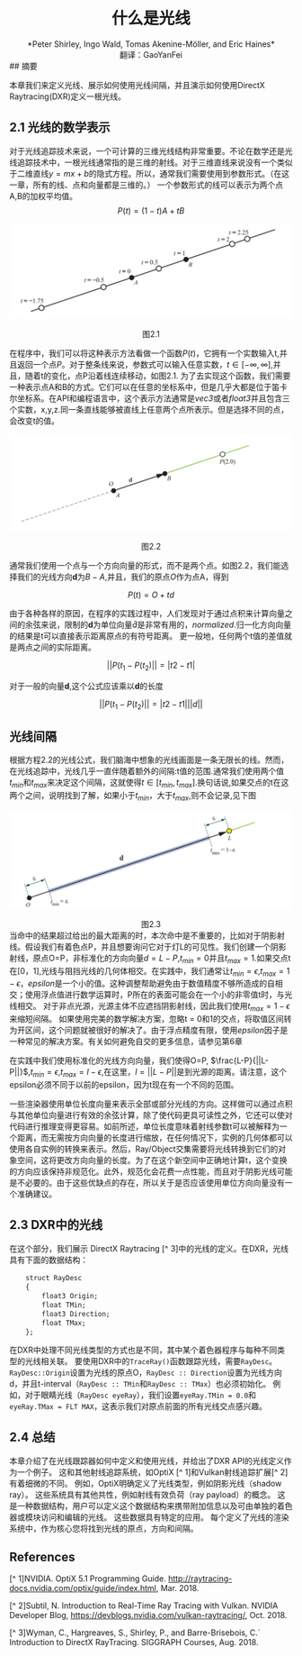
# <center>什么是光线</center>
<center>*Peter Shirley, Ingo Wald, Tomas Akenine-Möller, and Eric Haines*</center>
<center>翻译：GaoYanFei</center>
## 摘要

本章我们来定义光线、展示如何使用光线间隔，并且演示如何使用DirectX Raytracing(DXR)定义一根光线。
## 2.1 光线的数学表示
对于光线追踪技术来说，一个可计算的三维光线结构非常重要。不论在数学还是光线追踪技术中，一根光线通常指的是三维的射线。对于三维直线来说没有一个类似于二维直线$y=mx+b$的隐式方程。所以，通常我们需要使用到参数形式。（在这一章，所有的线、点和向量都是三维的。）
一个参数形式的线可以表示为两个点A,B的加权平均值。
$$P(t)=(1-t)A+tB \tag{2.1}$$


![2.1](./2.1.jpg)
                                                                         <center>图2.1</center>

在程序中，我们可以将这种表示方法看做一个函数$P(t)$，它拥有一个实数输入t,并且返回一个点$P$。对于整条线来说，参数式可以输入任意实数，$t\in [-\infty,\infty]$,并且，随着t的变化，点P沿着线连续移动，如图2.1.
为了去实现这个函数，我们需要一种表示点A和B的方式。它们可以在任意的坐标系中，但是几乎大都是位于笛卡尔坐标系。在API和编程语言中，这个表示方法通常是*vec3*或者*float3*并且包含三个实数，x,y,z.同一条直线能够被直线上任意两个点所表示。但是选择不同的点，会改变t的值。

![2.2](./2.2.jpg)
                                                                        <center>图2.2</center>

通常我们使用一个点与一个方向向量的形式，而不是两个点。如图2.2，我们能选择我们的光线方向**d**为$B-A$,并且，我们的原点*O*作为点A，得到

$$P(t)=O+td$$

由于各种各样的原因，在程序的实践过程中，人们发现对于通过点积来计算向量之间的余弦来说，限制的**d**为单位向量$\hat{d}$是非常有用的，*normalized*.归一化方向向量的结果是t可以直接表示距离原点的有符号距离。 更一般地，任何两个t值的差值就是两点之间的实际距离。

$$||P(t_{1}-P(t_{2})||=|t2-t1| \tag{2.3}$$

对于一般的向量**d**,这个公式应该乘以**d**的长度

$$||P(t_{1}-P(t_{2})||=|t2-t1|||d|| \tag{2.4}$$

## 光线间隔
根据方程2.2的光线公式，我们脑海中想象的光线画面是一条无限长的线。然而，在光线追踪中，光线几乎一直伴随着额外的间隔:t值的范围.通常我们使用两个值 
$t_{min}$和$t_{max}$来决定这个间隔，这就使得$t\in [t_{min},t_{max}]$.换句话说,如果交点的t在这两个之间，说明找到了解，如果小于$t_{min}$，大于$t_{max}$,则不会记录,见下图

![2.3](./2.3.jpg)
                                                                         <center>图2.3</center>
当命中的结果超过给出的最大距离的时，本次命中是不重要的，比如对于阴影射线。假设我们有着色点P，并且想要询问它对于灯L的可见性。我们创建一个阴影射线，原点O=P，非标准化的方向向量$d=L-P$,$t_{min}=0$并且$t_{max}=1$.如果交点t在[0，1],光线与阻挡光线的几何体相交。在实践中，我们通常让$t_{min}=\epsilon$,$t_{max}=1-\epsilon$，$epsilon$是一个小的值。这种调整帮助避免由于数值精度不够所造成的自相交；使用浮点值进行数学运算时，P所在的表面可能会在一个小的非零值t时，与光线相交。 对于非点光源，光源主体不应遮挡阴影射线，因此我们使用$t_{max}=1-\epsilon$来缩短间隔。 如果使用完美的数学解决方案，忽略t = 0和1的交点，将取值区间转为开区间，这个问题就被很好的解决了。由于浮点精度有限，使用$epsilon$因子是一种常见的解决方案。有关如何避免自交的更多信息，请参见第6章

在实践中我们使用标准化的光线方向向量，我们使得O=P,
$\frac{L-P}{||L-P||}$,$t_{min}=\epsilon$,$t_{max}=l-\epsilon$,在这里，$l=||L-P||$是到光源的距离。请注意，这个epsilon必须不同于以前的epsilon，因为t现在有一个不同的范围。

一些渲染器使用单位长度向量来表示全部或部分光线的方向。这样做可以通过点积与其他单位向量进行有效的余弦计算，除了使代码更具可读性之外，它还可以使对代码进行推理变得更容易。如前所述，单位长度意味着射线参数t可以被解释为一个距离，而无需按方向向量的长度进行缩放，在任何情况下，实例的几何体都可以使用各自实例的转换来表示。然后，Ray/Object交集需要将光线转换到它们的对象空间，这将更改方向向量的长度。为了在这个新空间中正确地计算t，这个变换的方向应该保持非规范化。此外，规范化会花费一点性能，而且对于阴影光线可能是不必要的。由于这些优缺点的存在，所以关于是否应该使用单位方向向量没有一个准确建议。

## 2.3 DXR中的光线
在这个部分，我们展示 DirectX Raytracing [^ 3]中的光线的定义。在DXR，光线具有下面的数据结构：
```
    struct RayDesc
    {
        float3 Origin;
        float TMin;
        float3 Direction;
        float TMax;
    };
```
在DXR中处理不同光线类型的方式也是不同，其中某个着色器程序与每种不同类型的光线相关联。 要使用DXR中的`TraceRay()`函数跟踪光线，需要`RayDesc`。 `RayDesc::Origin`设置为光线的原点O，`RayDesc :: Direction`设置为光线方向d，并且t-interval（`RayDesc :: TMin`和`RayDesc :: TMax`）也必须初始化。 例如，对于眼睛光线（`RayDesc eyeRay`），我们设置`eyeRay.TMin = 0.0`和`eyeRay.TMax = FLT MAX`，这表示我们对原点前面的所有光线交点感兴趣。


## 2.4	总结
本章介绍了在光线跟踪器如何中定义和使用光线，并给出了DXR API的光线定义作为一个例子。 这和其他射线追踪系统，如OptiX [^ 1]和Vulkan射线追踪扩展[^ 2]有着细微的不同。 例如，OptiX明确定义了光线类型，例如阴影光线（shadow ray）。 这些系统具有其他共性，例如射线有效负荷（ray payload）的概念。 这是一种数据结构，用户可以定义这个数据结构来携带附加信息以及可由单独的着色器或模块访问和编辑的光线。 这些数据具有特定的应用。 每个定义了光线的渲染系统中，作为核心您将找到光线的原点，方向和间隔。

## References
[^ 1]NVIDIA. OptiX 5.1 Programming Guide. http://raytracing-docs.nvidia.com/optix/guide/index.html, Mar. 2018.

[^ 2]Subtil, N. Introduction to Real-Time Ray Tracing with Vulkan.	NVIDIA
Developer Blog, https://devblogs.nvidia.com/vulkan-raytracing/, Oct. 2018.

[^ 3]Wyman, C., Hargreaves, S., Shirley, P., and Barre-Brisebois, C.´ Introduction to DirectX RayTracing. SIGGRAPH Courses, Aug. 2018.
